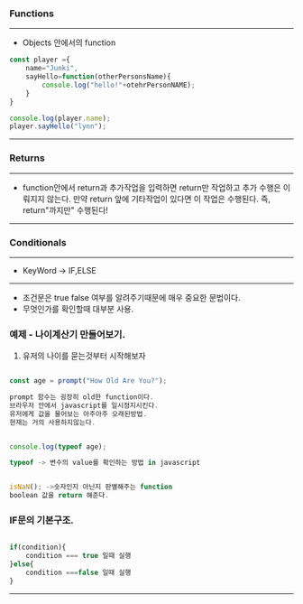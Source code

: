 ### Functions
---
- Objects 안에서의 function
```javascript
const player ={
    name="Junki",
    sayHello=function(otherPersonsName){
        console.log("hello!"+otehrPersonNAME);
    }
}

console.log(player.name);
player.sayHello("lynn");
```
---
### Returns
---
- function안에서 return과 추가작업을 입력하면
return만 작업하고 추가 수행은 이뤄지지 않는다.
만약 return 앞에 기타작업이 있다면 이 작업은 수행된다.
즉, return"까지만" 수행된다!
---
### Conditionals
---
- KeyWord -> IF,ELSE
---

- 조건문은  true false 여부를 알려주기때문에 매우 중요한 문법이다.
- 무엇인가를 확인할때 대부분 사용.

### 예제 - 나이계산기 만들어보기.


1. 유저의 나이를 묻는것부터 시작해보자

```javascript

const age = prompt("How Old Are You?");

prompt 함수는 굉장히 old한 function이다.
브라우저 안에서 javascript를 일시정지시킨다.
유저에게 값을 물어보는 아주아주 오래된방법.
현재는 거의 사용하지않는다.
```

```javascript

console.log(typeof age);

typeof -> 변수의 value를 확인하는 방법 in javascript
```

```javascript

isNaN(); ->숫자인지 아닌지 판별해주는 function
boolean 값을 return 해준다.
```

### IF문의 기본구조.

```javascript

if(condition){
    condition === true 일때 실행
}else{
    condition ===false 일때 실행
}
```

---